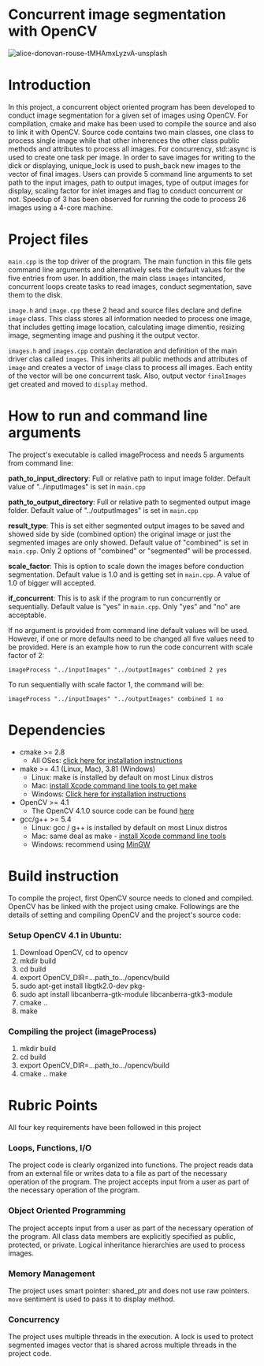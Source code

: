 # Concurrent image segmentation with OpenCV 
![alice-donovan-rouse-tMHAmxLyzvA-unsplash](https://user-images.githubusercontent.com/72900895/96362139-0eaefd80-10e0-11eb-9435-2f866cd6fa19.jpg)

# Introduction
In this project, a concurrent object oriented program has been developed to conduct image segmentation for a given set of images using OpenCV. For compilation, cmake and make has been used to compile the source and also to link it with OpenCV. Source code contains two main classes, one class to process single image while that other inherences the other class public methods and attributes to process all images. For concurrency, std::async is used to create one task per image. In order to save images for writing to the dick or displaying, unique_lock is used to push_back new images to the vector of final images. Users can provide 5 command line arguments to set path to the input images, path to output images, type of output images for display, scaling factor for inlet images and flag to conduct concurrent or not. Speedup of 3 has been observed for running the code to process 26 images using a 4-core machine.

# Project files
`main.cpp` is the top driver of the program. The main function in this file gets command line arguments and alternatively sets the default values for the five entries from user. In addition, the main class `images` intancited, concurrent loops create tasks to read images, conduct segmentation, save them to the disk.  

`image.h` and `image.cpp` these 2 head and source files declare and define `image` class. This class stores all information needed to process one image, that includes getting image location, calculating image dimentio, resizing image, segmenting image and pushing it the output vector.

`images.h` and `images.cpp` contain declaration and definition of the main driver clas called `images`. This inherits all public methods and attributes of `image` and creates a vector of `image` class to process all images. Each entity of the vector will be one concurrent task. Also, output vector `finalImages` get created and moved to `display` method. 

# How to run and command line arguments
The project's executable is called imageProcess and needs 5 arguments from command line:
 
__path_to_input_directory__: Full or relative path to input image folder. Default value of "../inputImages" is set in `main.cpp`

__path_to_output_directory__: Full or relative path to segmented output image folder. Default value of "../outputImages" is set in `main.cpp`

__result_type__: This is set either segmented output images to be saved and showed side by side (combined option) the original image or just the segmented images are only showed. Default value of "combined" is set in `main.cpp`. Only 2 options of "combined" or "segmented" will be processed.

__scale_factor__: This is option to scale down the images before conduction segmentation. Default value is 1.0 and is getting set in `main.cpp`. A value of 1.0 of bigger will accepted.
 
__if_concurrent__: This is to ask if the program to run concurrently or sequentially. Default value is "yes" in `main.cpp`. Only "yes" and "no" are acceptable.
 
If no argument is provided from command line default values will be used. However, if one or more defaults need to be changed all five values need to be provided. Here is an example how to run the code concurrent with scale factor of 2:

`imageProcess "../inputImages" "../outputImages" combined 2 yes`
 
To run sequentially with scale factor 1, the command will be:

`imageProcess "../inputImages" "../outputImages" combined 1 no`

# Dependencies

* cmake >= 2.8
  * All OSes: [click here for installation instructions](https://cmake.org/install/)  
* make >= 4.1 (Linux, Mac), 3.81 (Windows)
  * Linux: make is installed by default on most Linux distros
  * Mac: [install Xcode command line tools to get make](https://developer.apple.com/xcode/features/)
  * Windows: [Click here for installation instructions](http://gnuwin32.sourceforge.net/packages/make.htm)
* OpenCV >= 4.1
  * The OpenCV 4.1.0 source code can be found [here](https://github.com/opencv/opencv/tree/4.1.0)
* gcc/g++ >= 5.4
  * Linux: gcc / g++ is installed by default on most Linux distros
  * Mac: same deal as make - [install Xcode command line tools](https://developer.apple.com/xcode/features/)
  * Windows: recommend using [MinGW](http://www.mingw.org/)
  
# Build instruction
To compile the project, first OpenCV source needs to cloned and compiled. OpenCV has be linked with the project using cmake. Followings are the details of setting and compiling OpenCV and the project's source code: 

### Setup OpenCV 4.1 in Ubuntu:
1. Download OpenCV, cd to opencv
2. mkdir build
3. cd build
4. export OpenCV_DIR=...path_to.../opencv/build
5. sudo apt-get install libgtk2.0-dev pkg-
6. sudo apt install libcanberra-gtk-module libcanberra-gtk3-module
7. cmake ..
8. make

### Compiling the project (imageProcess)
1. mkdir build
2. cd build
3. export OpenCV_DIR=...path_to.../opencv/build
4. cmake ..
make

# Rubric Points
All four key requirements have been followed in this project

### Loops, Functions, I/O
The project code is clearly organized into functions. The project reads data from an external file or writes data to a file as part of the necessary operation of the program. The project accepts input from a user as part of the necessary operation of the program.

### Object Oriented Programming
The project accepts input from a user as part of the necessary operation of the program. All class data members are explicitly specified as public, protected, or private. Logical inheritance hierarchies are used to process images. 

### Memory Management
The project uses smart pointer: shared_ptr and does not use raw pointers. `move` sentiment is used to pass it to display method.

### Concurrency
The project uses multiple threads in the execution. A lock is used to protect segmented images vector that is shared across multiple threads in the project code.
